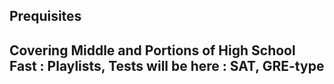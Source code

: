 ## Prequisites

## Covering Middle and Portions of High School Fast : Playlists, Tests will be here : SAT, GRE-type

